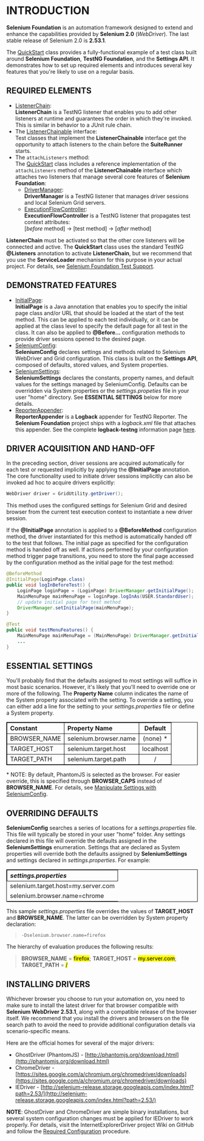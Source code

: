 # INTRODUCTION

**Selenium Foundation** is an automation framework designed to extend and enhance the capabilities provided by **Selenium 2.0** (_WebDriver_). The last stable release of Selenium 2.0 is **2.53.1**.

The [QuickStart](https://git.nordstrom.net/projects/MFATT/repos/selenium-foundation/browse/src/test/java/com/nordstrom/automation/selenium.QuickStart.java) class provides a fully-functional example of a test class built around **Selenium Foundation**, **TestNG Foundation**, and the **Settings API**. It demonstrates how to set up required elements and introduces several key features that you're likely to use on a regular basis. 

## REQUIRED ELEMENTS

* [ListenerChain](https://git.nordstrom.net/projects/MFATT/repos/testng-foundation/browse/src/main/java/com/nordstrom/automation/testng/ListenerChain.java):  
**ListenerChain** is a TestNG listener that enables you to add other listeners at runtime and guarantees the order in which they're invoked. This is similar in behavior to a JUnit rule chain.
* The [ListenerChainable](https://git.nordstrom.net/projects/MFATT/repos/testng-foundation/browse/src/main/java/com/nordstrom/automation/testng/ListenerChainable.java) interface:  
 Test classes that implement the **ListenerChainable** interface get the opportunity to attach listeners to the chain before the **SuiteRunner** starts.
* The `attachListeners` method:  
 The [QuickStart](https://git.nordstrom.net/projects/MFATT/repos/selenium-foundation/browse/src/test/java/com/nordstrom/automation/selenium.QuickStart.java) class includes a reference implementation of the `attachListeners` method of the **ListenerChainable** interface which attaches two listeners that manage several core features of **Selenium Foundation**:
  * [DriverManager](https://git.nordstrom.net/projects/MFATT/repos/selenium-foundation/browse/src/main/java/com/nordstrom/automation/selenium/listeners/DriverManager.java):  
**DriverManager** is a TestNG listener that manages driver sessions and local Selenium Grid servers.
  * [ExecutionFlowController](https://git.nordstrom.net/projects/MFATT/repos/testng-foundation/browse/src/main/java/com/nordstrom/automation/testng/ExecutionFlowController.java):  
**ExecutionFlowController** is a TestNG listener that propagates test context attributes:  
 [_before_ method] → [test method] → [_after_ method]
 
**ListenerChain** must be activated so that the other core listeners will be connected and active. The **QuickStart** class uses the standard TestNG **@Listeners** annotation to activate **ListenerChain**, but we recommend that you use the **ServiceLoader** mechanism for this purpose in your actual project. For details, see [Selenium Foundation Test Support](docs/SeleniumFoundationTestSupport.md).

## DEMONSTRATED FEATURES

* [InitialPage](https://git.nordstrom.net/projects/MFATT/repos/selenium-foundation/browse/src/main/java/com/nordstrom/automation/selenium/annotations/InitialPage.java):  
**InitialPage** is a Java annotation that enables you to specify the initial page class and/or URL that should be loaded at the start of the test method. This can be applied to each test individually, or it can be applied at the class level to specify the default page for all test in the class. It can also be applied to **@Before...** configuration methods to provide driver sessions opened to the desired page.
* [SeleniumConfig](https://git.nordstrom.net/projects/MFATT/repos/selenium-foundation/browse/src/main/java/com/nordstrom/automation/selenium/SeleniumConfig.java):  
**SeleniumConfig** declares settings and methods related to Selenium WebDriver and Grid configuration. This class is built on the **Settings API**, composed of defaults, stored values, and System properties.
* [SeleniumSettings](https://git.nordstrom.net/projects/MFATT/repos/selenium-foundation/browse/src/main/java/com/nordstrom/automation/selenium/SeleniumConfig.java):  
**SeleniumSettings** declares the constants, property names, and default values for the settings managed by SeleniumConfig. Defaults can be overridden via System properties or the _settings.propeties_ file in your user "home" directory. See **ESSENTIAL SETTINGS** below for more details.
* [ReporterAppender](https://github.com/sbabcoc/logback-testng/blob/master/src/main/java/com/github/sbabcoc/logback/testng/ReporterAppender.java):  
**ReporterAppender** is a **Logback** appender for TestNG Reporter. The **Selenium Foundation** project ships with a _logback.xml_ file that attaches this appender. See the complete **logback-testng** information page [here](https://github.com/sbabcoc/logback-testng).

## DRIVER ACQUISITION AND HAND-OFF

In the preceding section, driver sessions are acquired automatically for each test or requested implicitly by applying the **@InitialPage** annotation. The core functionality used to initiate driver sessions implicitly can also be invoked ad hoc to acquire drivers explicitly:

```java
WebDriver driver = GridUtility.getDriver();
```

This method uses the configured settings for Selenium Grid and desired browser from the current test execution context to instantiate a new driver session.

If the **@InitialPage** annotation is applied to a **@BeforeMethod** configuration method, the driver instantiated for this method is automatically handed off to the test that follows. The initial page as specified for the configuration method is handed off as well. If actions performed by your configuration method trigger page transitions, you need to store the final page accessed by the configuration method as the initial page for the test method:

```java
@BeforeMethod
@InitialPage(LoginPage.class)
public void logInBeforeTest() {
    LoginPage loginPage = (LoginPage) DriverManager.getInitialPage();
    MainMenuPage mainMenuPage = loginPage.logInAs(USER.StandardUser);
    // update initial page for test method
    DriverManager.setInitialPage(mainMenuPage);
}

@Test
public void testMenuFeatures() {
    MainMenuPage mainMenuPage = (MainMenuPage) DriverManager.getInitialPage();
    ...
}

```

## ESSENTIAL SETTINGS 

You'll probably find that the defaults assigned to most settings will suffice in most basic scenarios. However, it's likely that you'll need to override one or more of the following. The **Property Name** column indicates the name of the System property associated with the setting. To override a setting, you can either add a line for the setting to your _settings.properties_ file or define a System property. 

<table style="text-align: left; border: 1px solid black; border-collapse: collapse;">
    <tr>
        <th style="text-align: left; border: 1px solid black;">Constant</th>
        <th style="text-align: left; border: 1px solid black;">Property Name</th>
        <th style="text-align: center; border: 1px solid black;">Default</th>
    </tr>
    <tr>
        <td style="text-align: left; border: 1px solid black;">BROWSER_NAME</td>
        <td style="text-align: left; border: 1px solid black;">selenium.browser.name</td>
        <td style="text-align: center; border: 1px solid black;">(none) *</td>
    </tr>
    <tr>
        <td style="text-align: left; border: 1px solid black;">TARGET_HOST</td>
        <td style="text-align: left; border: 1px solid black;">selenium.target.host</td>
        <td style="text-align: center; border: 1px solid black;">localhost</td>
    </tr>
    <tr>
        <td style="text-align: left; border: 1px solid black;">TARGET_PATH</td>
        <td style="text-align: left; border: 1px solid black;">selenium.target.path</td>
        <td style="text-align: center; border: 1px solid black;">/</td>
    </tr>
</table>

\* NOTE: By default, PhantomJS is selected as the browser. For easier override, this is specified through **BROWSER_CAPS** instead of **BROWSER_NAME**. For details, see [Manipulate Settings with SeleniumConfig](docs/ManipulatingSettingsWithSeleniumConfig.md). 

## OVERRIDING DEFAULTS 

**SeleniumConfig** searches a series of locations for a _settings.properties_ file. This file will typically be stored in your user "home" folder. Any settings declared in this file will override the defaults assigned in the **SeleniumSettings** enumeration. Settings that are declared as System properties will override both the defaults assigned by **SeleniumSettings** and settings declared in _settings.properties_. For example: 

<table style="text-align: left; border: 1px solid black; border-collapse: collapse;">
    <tr style="text-align: left; border: 1px solid black;">
        <th><i>settings.properties</i></th>
    </tr>
    <tr>
        <td>selenium.target.host=my.server.com</td>
    </tr>
    <tr>
        <td>selenium.browser.name=chrome</td>
    </tr>
</table>

This sample _settings.properties_ file overrides the values of **TARGET_HOST** and **BROWSER_NAME**. The latter can be overridden by System property declaration: 

> `-Dselenium.browser.name=firefox`

The hierarchy of evaluation produces the following results: 

> **BROWSER_NAME** = <mark>firefox</mark>; **TARGET_HOST** = <mark>my.server.com</mark>; **TARGET_PATH** = <mark>/</mark> 

## INSTALLING DRIVERS 

Whichever browser you choose to run your automation on, you need to make sure to install the latest driver for that browser compatible with **Selenium WebDriver 2.53.1**, along with a compatible release of the browser itself. We recommend that you install the drivers and browsers on the file search path to avoid the need to provide additional configuration details via scenario-specific means. 

Here are the official homes for several of the major drivers: 

* GhostDriver (PhantomJS) - [http://phantomjs.org/download.html](http://phantomjs.org/download.html)
* ChromeDriver - [https://sites.google.com/a/chromium.org/chromedriver/downloads](https://sites.google.com/a/chromium.org/chromedriver/downloads)
* IEDriver - [http://selenium-release.storage.googleapis.com/index.html?path=2.53/](http://selenium-release.storage.googleapis.com/index.html?path=2.53/)

**NOTE**: GhostDriver and ChromeDriver are simple binary installations, but several system configuration changes must be applied for IEDriver to work properly. For details, visit the InternetExplorerDriver project Wiki on GitHub and follow the [Required Configuration](https://github.com/SeleniumHQ/selenium/wiki/InternetExplorerDriver#required-configuration) procedure.
